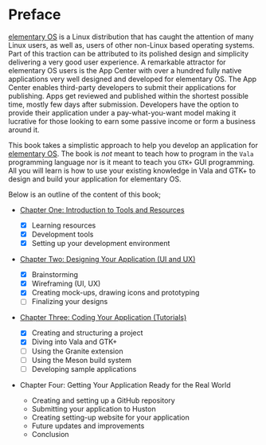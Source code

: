 # Preface
[elementary OS](https://elementary.io) is a Linux distribution that has caught the attention of many Linux users, as well as, users of other non-Linux based operating systems. Part of this traction can be attributed to its polished design and simplicity delivering a very good user experience. A remarkable attractor for elementary OS users is the App Center with over a hundred fully native applications very well designed and developed for elementary OS. The App Center enables third-party developers to submit their applications for publishing. Apps get reviewed and published within the shortest possible time, mostly few days after submission. Developers have the option to provide their application under a pay-what-you-want model making it lucrative for those looking to earn some passive income or form a business around it.

This book takes a simplistic approach to help you develop an application for [elementary OS](https://elementary.io). The book is *not* meant to teach how to program in the `Vala` programming language nor is it meant to teach you `GTK+` GUI programming. All you will learn is how to use your existing knowledge in Vala and GTK+ to design and build your application for elementary OS. 

Below is an outline of the content of this book;

- [Chapter One: Introduction to Tools and Resources](chapter_01.md)

  - [x] Learning resources
  - [x] Development tools
  - [x] Setting up your development environment

- [Chapter Two: Designing Your Application (UI and UX)](chapter_02.md)

  - [x] Brainstorming
  - [x] Wireframing (UI, UX)
  - [x] Creating mock-ups, drawing icons and prototyping
  - [ ] Finalizing your designs
  
- [Chapter Three: Coding Your Application (Tutorials)](chapter_03.md)

  - [x] Creating and structuring a project
  - [x] Diving into Vala and GTK+
  - [ ] Using the Granite extension
  - [ ] Using the Meson build system
  - [ ] Developing sample applications

- Chapter Four: Getting Your Application Ready for the Real World

  - Creating and setting up a GitHub repository
  - Submitting your application to Huston
  - Creating setting-up website for your application
  - Future updates and improvements
  - Conclusion